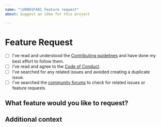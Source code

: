 ```yaml
---
name: "\U0001F4A1 Feature request"
about: Suggest an idea for this project

---
```


# Feature Request
- [ ] I’ve read and understood the [Contributing guidelines](https://github.com/designsystemau/design-system-site/blob/master/CONTRIBUTING.md) and have done my best effort to follow them.
- [ ] I’ve read and agree to the [Code of Conduct](https://github.com/designsystemau/design-system-site/blob/master/CODE_OF_CONDUCT.md).
- [ ] I’ve searched for any related issues and avoided creating a duplicate issue.
- [ ] I've searched the [community forums](https://community.digital.gov.au/c/designsystem) to check for related issues or feature requests

## What feature would you like to request?

<!--
        Describe the feature. E.g. I would like to have more information on why buttons have underline on hover etc.
-->

## Additional context

<!--
         Add any other context or screenshots about the feature request here. 
-->
